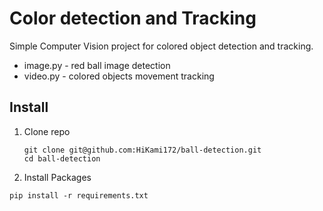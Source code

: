 # Color detection and Tracking
Simple Computer Vision project for colored object detection and tracking.
- image.py - red ball image detection
- video.py - colored objects movement tracking
## Install
1. Clone repo
    ```shell
    git clone git@github.com:HiKami172/ball-detection.git
    cd ball-detection
    ```
2. Install Packages
```shell
pip install -r requirements.txt
```